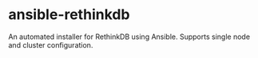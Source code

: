 ansible-rethinkdb
=================

An automated installer for RethinkDB using Ansible. Supports single node and cluster configuration. 
